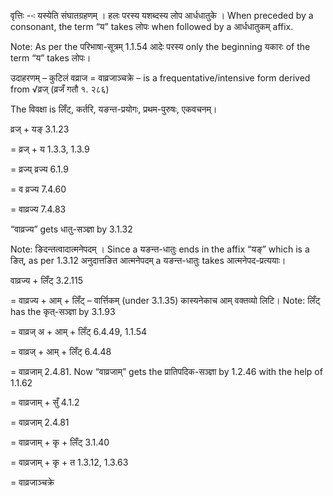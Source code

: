 

वृत्तिः --ः यस्येति संघातग्रहणम् । हलः परस्य यशब्दस्य लोप आर्धधातुके । When preceded by a consonant, the term “य” takes लोपः when followed by a आर्धधातुकम् affix.

Note: As per the परिभाषा-सूत्रम् 1.1.54 आदेः परस्य only the beginning यकारः of the term “य” takes लोपः।


उदाहरणम् – कुटिलं वव्राज = वाव्रजाञ्चक्रे – is a frequentative/intensive form derived from √व्रज् (व्रजँ गतौ १. २८६)


The विवक्षा is लिँट्, कर्तरि, यङन्त-प्रयोगः, प्रथम-पुरुषः, एकवचनम्।

व्रज् + यङ् 3.1.23

= व्रज् + य 1.3.3, 1.3.9

= व्रज्य् व्रज्य 6.1.9

= व व्रज्य 7.4.60

= वाव्रज्य 7.4.83

“वाव्रज्य” gets धातु-सञ्ज्ञा by 3.1.32


Note: ङिदन्तत्वादात्मनेपदम् । Since a यङन्त-धातुः ends in the affix “यङ्” which is a ङित्, as per 1.3.12 अनुदात्तङित आत्मनेपदम् a यङन्त-धातुः takes आत्मनेपद-प्रत्ययाः।

वाव्रज्य + लिँट् 3.2.115

= वाव्रज्य + आम् + लिँट् – वार्त्तिकम् (under 3.1.35) कास्यनेकाच आम् वक्तव्यो लिटि। Note: लिँट् has the कृत्-सञ्ज्ञा by 3.1.93

= वाव्रज् अ + आम् + लिँट् 6.4.49, 1.1.54

= वाव्रज् + आम् + लिँट् 6.4.48

= वाव्रजाम् 2.4.81. Now “वाव्रजाम्” gets the प्रातिपदिक-सञ्ज्ञा by 1.2.46 with the help of 1.1.62

= वाव्रजाम् + सुँ 4.1.2

= वाव्रजाम् 2.4.81

= वाव्रजाम् + कृ + लिँट् 3.1.40

= वाव्रजाम् + कृ + त 1.3.12, 1.3.63

= वाव्रजाञ्चक्रे

